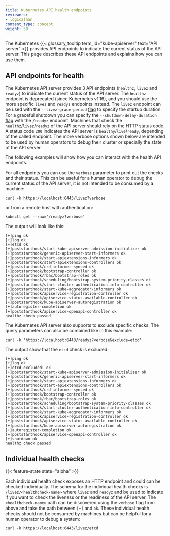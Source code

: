 ```yaml
---
title: Kubernetes API health endpoints
reviewers:
- logicalhan
content_type: concept
weight: 50
---
```


<!-- overview -->
The Kubernetes {{< glossary_tooltip term_id="kube-apiserver" text="API server" >}} provides API endpoints to indicate the current status of the API server.
This page describes these API endpoints and explains how you can use them.

<!-- body -->

## API endpoints for health

The Kubernetes API server provides 3 API endpoints (`healthz`, `livez` and `readyz`) to indicate the current status of the API server.
The `healthz` endpoint is deprecated (since Kubernetes v1.16), and you should use the more specific `livez` and `readyz` endpoints instead.
The `livez` endpoint can be used with the `--livez-grace-period` [flag](/docs/reference/command-line-tools-reference/kube-apiserver) to specify the startup duration.
For a graceful shutdown you can specify the `--shutdown-delay-duration` [flag](/docs/reference/command-line-tools-reference/kube-apiserver) with the `/readyz` endpoint.
Machines that check the `healthz`/`livez`/`readyz` of the API server should rely on the HTTP status code.
A status code `200` indicates the API server is `healthy`/`live`/`ready`, depending of the called endpoint.
The more verbose options shown below are intended to be used by human operators to debug their cluster or specially the state of the API server.

The following examples will show how you can interact with the health API endpoints.

For all endpoints you can use the `verbose` parameter to print out the checks and their status.
This can be useful for a human operator to debug the current status of the API server, it is not intended to be consumed by a machine:

```shell
curl -k https://localhost:6443/livez?verbose
```

or from a remote host with authentication:

```shell
kubectl get --raw='/readyz?verbose'
```

The output will look like this:

    [+]ping ok
    [+]log ok
    [+]etcd ok
    [+]poststarthook/start-kube-apiserver-admission-initializer ok
    [+]poststarthook/generic-apiserver-start-informers ok
    [+]poststarthook/start-apiextensions-informers ok
    [+]poststarthook/start-apiextensions-controllers ok
    [+]poststarthook/crd-informer-synced ok
    [+]poststarthook/bootstrap-controller ok
    [+]poststarthook/rbac/bootstrap-roles ok
    [+]poststarthook/scheduling/bootstrap-system-priority-classes ok
    [+]poststarthook/start-cluster-authentication-info-controller ok
    [+]poststarthook/start-kube-aggregator-informers ok
    [+]poststarthook/apiservice-registration-controller ok
    [+]poststarthook/apiservice-status-available-controller ok
    [+]poststarthook/kube-apiserver-autoregistration ok
    [+]autoregister-completion ok
    [+]poststarthook/apiservice-openapi-controller ok
    healthz check passed

The Kubernetes API server also supports to exclude specific checks.
The query parameters can also be combined like in this example:

```shell
curl -k 'https://localhost:6443/readyz?verbose&exclude=etcd'
```

The output show that the `etcd` check is excluded:

    [+]ping ok
    [+]log ok
    [+]etcd excluded: ok
    [+]poststarthook/start-kube-apiserver-admission-initializer ok
    [+]poststarthook/generic-apiserver-start-informers ok
    [+]poststarthook/start-apiextensions-informers ok
    [+]poststarthook/start-apiextensions-controllers ok
    [+]poststarthook/crd-informer-synced ok
    [+]poststarthook/bootstrap-controller ok
    [+]poststarthook/rbac/bootstrap-roles ok
    [+]poststarthook/scheduling/bootstrap-system-priority-classes ok
    [+]poststarthook/start-cluster-authentication-info-controller ok
    [+]poststarthook/start-kube-aggregator-informers ok
    [+]poststarthook/apiservice-registration-controller ok
    [+]poststarthook/apiservice-status-available-controller ok
    [+]poststarthook/kube-apiserver-autoregistration ok
    [+]autoregister-completion ok
    [+]poststarthook/apiservice-openapi-controller ok
    [+]shutdown ok
    healthz check passed

## Individual health checks

{{< feature-state state="alpha" >}}

Each individual health check exposes an HTTP endpoint and could can be checked individually.
The schema for the individual health checks is `/livez/<healthcheck-name>` where `livez` and `readyz` and be used to indicate if you want to check the liveness or the readiness of the API server.
The `<healthcheck-name>` path can be discovered using the `verbose` flag from above and take the path between `[+]` and `ok`.
These individual health checks should not be consumed by machines but can be helpful for a human operator to debug a system:

```shell
curl -k https://localhost:6443/livez/etcd
```
